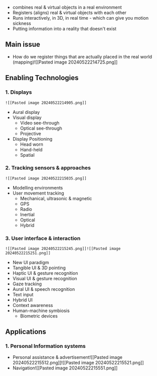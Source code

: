 - combines real & virtual objects in a real environment
- Registers (aligns) real & virtual objects with each other
- Runs interactively, in 3D, in real time - which can give you motion sickness
- Putting information into a reality that doesn't exist
## Main issue
- How do we register things that are actually placed in the real world (mapping)![[Pasted image 20240522214725.png]]
## Enabling Technologies
### 1. Displays
	![[Pasted image 20240522214905.png]]
- Aural display
- Visual display
	- Video see-through
	- Optical see-through
	- Projective
- Display Positioning
	- Head worn
	- Hand-held
	- Spatial
### 2. Tracking sensors & approaches
	![[Pasted image 20240522215035.png]]
- Modelling environments
- User movement tracking
	- Mechanical, ultrasonic & magnetic
	- GPS
	- Radio
	- Inertial
	- Optical
	- Hybrid
### 3. User interface & interaction
	![[Pasted image 20240522215245.png]]![[Pasted image 20240522215251.png]]
- New UI paradigm
- Tangible UI & 3D pointing
- Haptic UI & gesture recognition
- Visual UI & gesture recognition
- Gaze tracking
- Aural UI & speech recognition
- Text input
- Hybrid UI
- Context awareness
- Human-machine symbiosis
	- Biometric devices
## Applications
### 1. Personal Information systems
- Personal assistance & advertisement![[Pasted image 20240522215512.png]]![[Pasted image 20240522215521.png]]
- Navigation![[Pasted image 20240522215551.png]]
